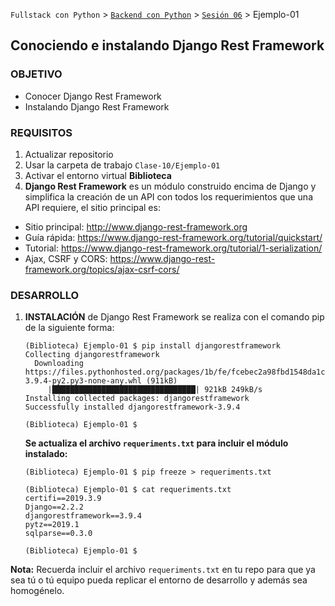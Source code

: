 `Fullstack con Python` > [`Backend con Python`](../../Readme.md) > [`Sesión 06`](../Readme.md) > Ejemplo-01
## Conociendo e instalando Django Rest Framework

### OBJETIVO
- Conocer Django Rest Framework
- Instalando Django Rest Framework

### REQUISITOS
1. Actualizar repositorio
1. Usar la carpeta de trabajo `Clase-10/Ejemplo-01`
1. Activar el entorno virtual __Biblioteca__
1. __Django Rest Framework__ es un módulo construido encima de Django y simplifica la creación de un API con todos los requerimientos que una API requiere, el sitio principal es:
  - Sitio principal: http://www.django-rest-framework.org
  - Guía rápida: https://www.django-rest-framework.org/tutorial/quickstart/
  - Tutorial: https://www.django-rest-framework.org/tutorial/1-serialization/
  - Ajax, CSRF y CORS: https://www.django-rest-framework.org/topics/ajax-csrf-cors/

### DESARROLLO
1. __INSTALACIÓN__ de Django Rest Framework se realiza con el comando pip de la siguiente forma:

   ```console
   (Biblioteca) Ejemplo-01 $ pip install djangorestframework
   Collecting djangorestframework
     Downloading https://files.pythonhosted.org/packages/1b/fe/fcebec2a98fbd1548da1c12ce8d7f634a02a9cce350833fa227a625ec624/djangorestframework-3.9.4-py2.py3-none-any.whl (911kB)
        |████████████████████████████████| 921kB 249kB/s
   Installing collected packages: djangorestframework
   Successfully installed djangorestframework-3.9.4

   (Biblioteca) Ejemplo-01 $
   ```

   __Se actualiza el archivo `requeriments.txt` para incluir el módulo instalado:__

   ```console
   (Biblioteca) Ejemplo-01 $ pip freeze > requeriments.txt

   (Biblioteca) Ejemplo-01 $ cat requeriments.txt
   certifi==2019.3.9
   Django==2.2.2
   djangorestframework==3.9.4
   pytz==2019.1
   sqlparse==0.3.0

   (Biblioteca) Ejemplo-01 $
   ```

__Nota:__ Recuerda incluir el archivo `requeriments.txt` en tu repo para que ya sea tú o tú equipo pueda replicar el entorno de desarrollo y además sea homogénelo.
